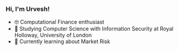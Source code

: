 ### Hi, I'm Urvesh!

- 🤓 Computational Finance enthusiast
- 🌱 Studying Computer Science with Information Security at Royal Holloway, University of London</br> 
- 💭 Currently learning about Market Risk
